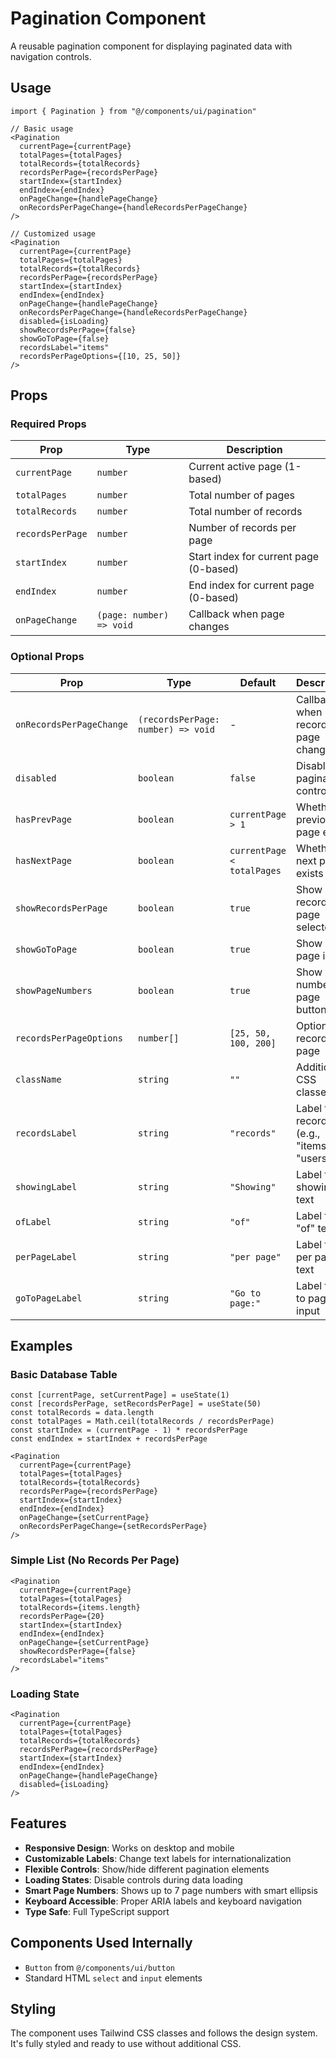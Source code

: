 # Pagination Component

A reusable pagination component for displaying paginated data with navigation controls.

## Usage

```tsx
import { Pagination } from "@/components/ui/pagination"

// Basic usage
<Pagination
  currentPage={currentPage}
  totalPages={totalPages}
  totalRecords={totalRecords}
  recordsPerPage={recordsPerPage}
  startIndex={startIndex}
  endIndex={endIndex}
  onPageChange={handlePageChange}
  onRecordsPerPageChange={handleRecordsPerPageChange}
/>

// Customized usage
<Pagination
  currentPage={currentPage}
  totalPages={totalPages}
  totalRecords={totalRecords}
  recordsPerPage={recordsPerPage}
  startIndex={startIndex}
  endIndex={endIndex}
  onPageChange={handlePageChange}
  onRecordsPerPageChange={handleRecordsPerPageChange}
  disabled={isLoading}
  showRecordsPerPage={false}
  showGoToPage={false}
  recordsLabel="items"
  recordsPerPageOptions={[10, 25, 50]}
/>
```

## Props

### Required Props

| Prop | Type | Description |
|------|------|-------------|
| `currentPage` | `number` | Current active page (1-based) |
| `totalPages` | `number` | Total number of pages |
| `totalRecords` | `number` | Total number of records |
| `recordsPerPage` | `number` | Number of records per page |
| `startIndex` | `number` | Start index for current page (0-based) |
| `endIndex` | `number` | End index for current page (0-based) |
| `onPageChange` | `(page: number) => void` | Callback when page changes |

### Optional Props

| Prop | Type | Default | Description |
|------|------|---------|-------------|
| `onRecordsPerPageChange` | `(recordsPerPage: number) => void` | - | Callback when records per page changes |
| `disabled` | `boolean` | `false` | Disable all pagination controls |
| `hasPrevPage` | `boolean` | `currentPage > 1` | Whether previous page exists |
| `hasNextPage` | `boolean` | `currentPage < totalPages` | Whether next page exists |
| `showRecordsPerPage` | `boolean` | `true` | Show records per page selector |
| `showGoToPage` | `boolean` | `true` | Show go to page input |
| `showPageNumbers` | `boolean` | `true` | Show numbered page buttons |
| `recordsPerPageOptions` | `number[]` | `[25, 50, 100, 200]` | Options for records per page |
| `className` | `string` | `""` | Additional CSS classes |
| `recordsLabel` | `string` | `"records"` | Label for records (e.g., "items", "users") |
| `showingLabel` | `string` | `"Showing"` | Label for showing text |
| `ofLabel` | `string` | `"of"` | Label for "of" text |
| `perPageLabel` | `string` | `"per page"` | Label for per page text |
| `goToPageLabel` | `string` | `"Go to page:"` | Label for go to page input |

## Examples

### Basic Database Table
```tsx
const [currentPage, setCurrentPage] = useState(1)
const [recordsPerPage, setRecordsPerPage] = useState(50)
const totalRecords = data.length
const totalPages = Math.ceil(totalRecords / recordsPerPage)
const startIndex = (currentPage - 1) * recordsPerPage
const endIndex = startIndex + recordsPerPage

<Pagination
  currentPage={currentPage}
  totalPages={totalPages}
  totalRecords={totalRecords}
  recordsPerPage={recordsPerPage}
  startIndex={startIndex}
  endIndex={endIndex}
  onPageChange={setCurrentPage}
  onRecordsPerPageChange={setRecordsPerPage}
/>
```

### Simple List (No Records Per Page)
```tsx
<Pagination
  currentPage={currentPage}
  totalPages={totalPages}
  totalRecords={items.length}
  recordsPerPage={20}
  startIndex={startIndex}
  endIndex={endIndex}
  onPageChange={setCurrentPage}
  showRecordsPerPage={false}
  recordsLabel="items"
/>
```

### Loading State
```tsx
<Pagination
  currentPage={currentPage}
  totalPages={totalPages}
  totalRecords={totalRecords}
  recordsPerPage={recordsPerPage}
  startIndex={startIndex}
  endIndex={endIndex}
  onPageChange={handlePageChange}
  disabled={isLoading}
/>
```

## Features

- **Responsive Design**: Works on desktop and mobile
- **Customizable Labels**: Change text labels for internationalization
- **Flexible Controls**: Show/hide different pagination elements
- **Loading States**: Disable controls during data loading
- **Smart Page Numbers**: Shows up to 7 page numbers with smart ellipsis
- **Keyboard Accessible**: Proper ARIA labels and keyboard navigation
- **Type Safe**: Full TypeScript support

## Components Used Internally

- `Button` from `@/components/ui/button`
- Standard HTML `select` and `input` elements

## Styling

The component uses Tailwind CSS classes and follows the design system. It's fully styled and ready to use without additional CSS.
